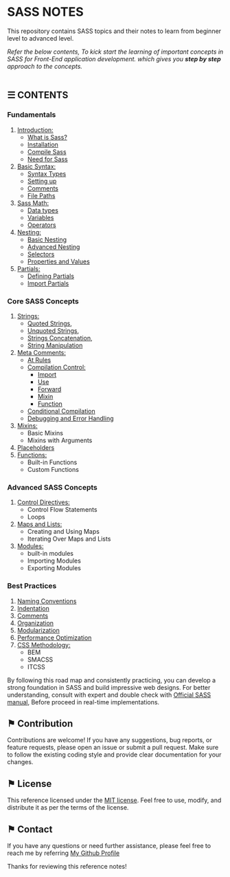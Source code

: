 # SASS NOTES

This repository contains SASS topics and their notes to learn from beginner level to advanced level.

*Refer the below contents, To kick start the learning of important concepts in SASS for Front-End application development. which gives you __step by step__ approach to the concepts.*
\
&nbsp;

## &#9776; CONTENTS 

### Fundamentals

1. [Introduction:](./docs/introduction.md)
	- [What is Sass?](./docs/introduction.md#-what-is-sass)
	- [Installation](./docs/introduction.md#-installation)
	- [Compile Sass](./docs/introduction.md#-compile-sass)
	- [Need for Sass](./docs/introduction.md#-need-for-sass)
2. [Basic Syntax:](./docs/basic-syntax.md)
	- [Syntax Types](./docs/basic-syntax.md#-syntax-types)
	- [Setting up](./docs/basic-syntax.md#-setting-up)
	- [Comments](./docs/basic-syntax.md#-comments)
	- [File Paths](./docs/basic-syntax.md#-file-paths)
3. [Sass Math:](./docs/sass-math.md)
	- [Data types](./docs/sass-math.md#-data-types)
	- [Variables](./docs/sass-math.md#-variables)
	- [Operators](./docs/sass-math.md#-operators)
4. [Nesting:](./docs/nesting.md)
	- [Basic Nesting](./docs/nesting.md#-basic-nesting)
	- [Advanced Nesting](./docs/nesting.md#-advanced-nesting)
	- [Selectors](./docs/nesting.md#-selectors)
	- [Properties and Values](./docs/nesting.md#-properties-and-values)
5. [Partials:](./docs/partials.md)
	- [Defining Partials](./docs/partials.md#-defining-partials)
	- [Import Partials](./docs/partials.md#-import-partials)

### Core SASS Concepts

1. [Strings:](./docs/strings.md)
	- [Quoted Strings](./docs/strings.md#-quoted-strings),
	- [Unquoted Strings](./docs/strings.md#-unquoted-strings),
	- [Strings Concatenation](./docs/strings.md#-strings-concatenation),
	- [String Manipulation](./docs/strings.md#-string-manipulation)
2. [Meta Comments:](./docs/meta-comments.md)
	- [At Rules](./docs/meta-comments.md#-at-rules)
	- [Compilation Control:](./docs/meta-comments.md#-compilation-control)
		- [Import](./docs/meta-comments.md#-import)
		- [Use](./docs/meta-comments.md#-use)
		- [Forward](./docs/meta-comments.md#-forward)
		- [Mixin](./docs/meta-comments.md#-mixin)
		- [Function](./docs/meta-comments.md#-function)
	- [Conditional Compilation](./docs/meta-comments.md#-conditional-compilation) 
	- [Debugging and Error Handling](./docs/meta-comments.md#-debugging-and-error-handling) 
2. [Mixins:](./docs/mixins.md)
	- Basic Mixins
	- Mixins with Arguments
3. [Placeholders](./docs/placeholders.md)
4. [Functions:](./docs/functions.md)
	- Built-in Functions
	- Custom Functions

### Advanced SASS Concepts

1. [Control Directives:](./docs/control-directives.md)
	- Control Flow Statements
	- Loops  
2. [Maps and Lists:](./docs/maps-and-lists.md)
	- Creating and Using Maps
	- Iterating Over Maps and Lists
3. [Modules:](./docs/modules.md)
	- built-in modules
	- Importing Modules
	- Exporting Modules

### Best Practices
1. [Naming Conventions](./docs/naming-conventions.md)
2. [Indentation](./docs/indentation.md)
3. [Comments](./docs/comments.md)
4. [Organization](./docs/organization.md)
5. [Modularization](./docs/modularity.md)
6. [Performance Optimization](./docs/performance-optimization.md)
7. [CSS Methodology:](./docs/css-methodology.md)
	- BEM
	- SMACSS
	- ITCSS

By following this road map and consistently practicing, you can develop a strong foundation in SASS and build impressive web designs. For better understanding, consult with expert and double check with [Official SASS manual](https://sass-lang.com/documentation/), Before proceed in real-time implementations.

## &#9873; Contribution
Contributions are welcome! If you have any suggestions, bug reports, or feature requests, please open an issue or submit a pull request. Make sure to follow the existing coding style and provide clear documentation for your changes.

## &#9873; License
This reference licensed under the [MIT license](LICENSE). Feel free to use, modify, and distribute it as per the terms of the license.

## &#9873; Contact
If you have any questions or need further assistance, please feel free to reach me by referring [My Github Profile](https://github.com/ag-sanjjeev/)


Thanks for reviewing this reference notes!